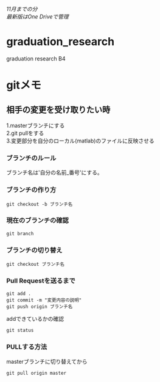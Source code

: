 *11月までの分*  
*最新版はOne Driveで管理*  

# graduation_research
graduation research B4  

# gitメモ  

## 相手の変更を受け取りたい時
1.masterブランチにする  
2.git pullをする  
3.変更部分を自分のローカル(matlab)のファイルに反映させる  

### ブランチのルール
ブランチ名は'自分の名前_番号'にする。  
### ブランチの作り方
```
git checkout -b ブランチ名
```
### 現在のブランチの確認
```
git branch
```

### ブランチの切り替え
```
git checkout ブランチ名
```

### Pull Requestを送るまで
```
git add .
git commit -m "変更内容の説明"
git push origin ブランチ名
```
addできているかの確認  
```
git status
```

### PULLする方法
masterブランチに切り替えてから
```
git pull origin master
```
